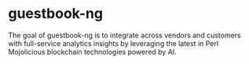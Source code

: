 # guestbook-ng

The goal of guestbook-ng is to integrate across vendors and customers with full-service analytics insights by leveraging the latest in Perl Mojolicious blockchain technologies powered by AI.
